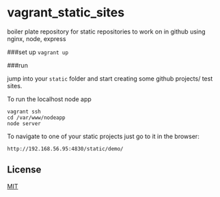 # vagrant_static_sites
boiler plate repository for static repositories to work on in github using nginx, node, express

###set up
`vagrant up`

###run

jump into your `static` folder and start creating some github projects/ test sites.

To run the localhost node app

    vagrant ssh
    cd /var/www/nodeapp
    node server

To navigate to one of your static projects just go to it in the browser:

	http://192.168.56.95:4830/static/demo/
	
## License

[MIT](http://isekivacenz.mit-license.org/)
